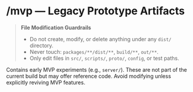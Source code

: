 # /mvp — Legacy Prototype Artifacts
> **File Modification Guardrails**
> - Do not create, modify, or delete anything under any `dist/` directory.
> - Never touch: `packages/**/dist/**`, `build/**`, `out/**`.
> - Only edit files in `src/`, `scripts/`, `proto/`, `config`, or test paths.


Contains early MVP experiments (e.g., `server/`). These are not part of the
current build but may offer reference code. Avoid modifying unless explicitly
reviving MVP features.
